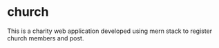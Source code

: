 # church
This is a charity web application developed using mern stack to register church members and post.
